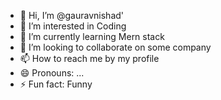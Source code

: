 - 👋 Hi, I’m @gauravnishad'
- 👀 I’m interested in Coding
- 🌱 I’m currently learning Mern stack
- 💞️ I’m looking to collaborate on some company
- 📫 How to reach me by my profile
- 😄 Pronouns: ...
- ⚡ Fun fact: Funny

<!---
gauravni/gauravni is a ✨ special ✨ repository because its `README.md` (this file) appears on your GitHub profile.
You can click the Preview link to take a look at your changes.
--->
